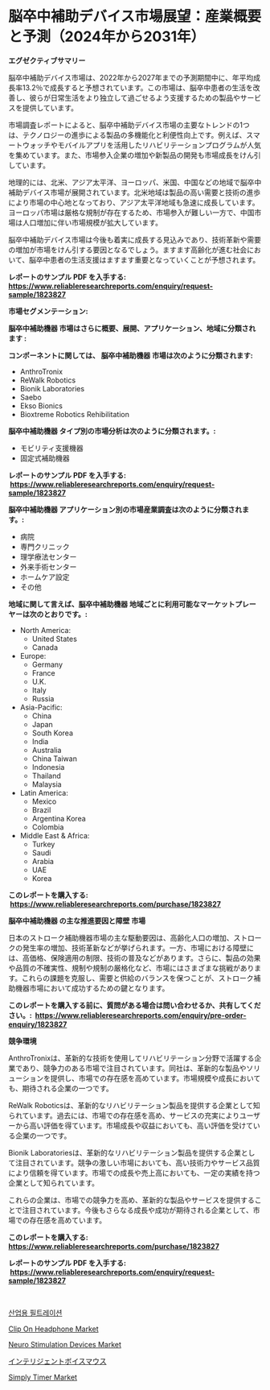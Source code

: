 <p><h1>脳卒中補助デバイス市場展望：産業概要と予測（2024年から2031年）</h1></p><p><strong>エグゼクティブサマリー</strong></p>
<p><p>脳卒中補助デバイス市場は、2022年から2027年までの予測期間中に、年平均成長率13.2％で成長すると予想されています。この市場は、脳卒中患者の生活を改善し、彼らが日常生活をより独立して過ごせるよう支援するための製品やサービスを提供しています。</p><p>市場調査レポートによると、脳卒中補助デバイス市場の主要なトレンドの1つは、テクノロジーの進歩による製品の多機能化と利便性向上です。例えば、スマートウォッチやモバイルアプリを活用したリハビリテーションプログラムが人気を集めています。また、市場参入企業の増加や新製品の開発も市場成長をけん引しています。</p><p>地理的には、北米、アジア太平洋、ヨーロッパ、米国、中国などの地域で脳卒中補助デバイス市場が展開されています。北米地域は製品の高い需要と技術の進歩により市場の中心地となっており、アジア太平洋地域も急速に成長しています。ヨーロッパ市場は厳格な規制が存在するため、市場参入が難しい一方で、中国市場は人口増加に伴い市場規模が拡大しています。</p><p>脳卒中補助デバイス市場は今後も着実に成長する見込みであり、技術革新や需要の増加が市場をけん引する要因となるでしょう。ますます高齢化が進む社会において、脳卒中患者の生活支援はますます重要となっていくことが予想されます。</p></p>
<p><strong>レポートのサンプル PDF を入手する: <a href="https://www.reliableresearchreports.com/enquiry/request-sample/1823827">https://www.reliableresearchreports.com/enquiry/request-sample/1823827</a></strong></p>
<p><strong>市場セグメンテーション:</strong></p>
<p><strong> 脳卒中補助機器 市場はさらに概要、展開、アプリケーション、地域に分類されます :</strong></p>
<p><strong>コンポーネントに関しては、 脳卒中補助機器 市場は次のように分類されます: &nbsp;</strong></p>
<p><ul><li>AnthroTronix</li><li>ReWalk Robotics</li><li>Bionik Laboratories</li><li>Saebo</li><li>Ekso Bionics</li><li>Bioxtreme Robotics Rehibilitation</li></ul></p>
<p><strong> 脳卒中補助機器 タイプ別の市場分析は次のように分類されます。:</strong></p>
<p><ul><li>モビリティ支援機器</li><li>固定式補助機器</li></ul></p>
<p><strong>レポートのサンプル PDF を入手する: &nbsp;<a href="https://www.reliableresearchreports.com/enquiry/request-sample/1823827">https://www.reliableresearchreports.com/enquiry/request-sample/1823827</a></strong></p>
<p><strong> 脳卒中補助機器 アプリケーション別の市場産業調査は次のように分類されます。:</strong></p>
<p><ul><li>病院</li><li>専門クリニック</li><li>理学療法センター</li><li>外来手術センター</li><li>ホームケア設定</li><li>その他</li></ul></p>
<p><strong>地域に関して言えば、脳卒中補助機器 地域ごとに利用可能なマーケットプレーヤーは次のとおりです。:</strong></p>
<p><ul>
    <li>
        North America:
        <ul>
            <li>United States</li>
            <li>Canada</li>
        </ul>
    </li>
    <li>
        Europe:
        <ul>
            <li>Germany</li>
            <li>France</li>
            <li>U.K.</li>
            <li>Italy</li>
            <li>Russia</li>
        </ul>
    </li>
    <li>
        Asia-Pacific:
        <ul>
            <li>China</li>
            <li>Japan</li>
            <li>South Korea</li>
            <li>India</li>
            <li>Australia</li>
            <li>China Taiwan</li>
            <li>Indonesia</li>
            <li>Thailand</li>
            <li>Malaysia</li>
        </ul>
    </li>
    <li>
        Latin America:
        <ul>
            <li>Mexico</li>
            <li>Brazil</li>
            <li>Argentina Korea</li>
            <li>Colombia</li>
        </ul>
    </li>
    <li>
        Middle East & Africa:
        <ul>
            <li>Turkey</li>
            <li>Saudi</li>
            <li>Arabia</li>
            <li>UAE</li>
            <li>Korea</li>
        </ul>
    </li>
    </ul></p>
<p><strong>このレポートを購入する: &nbsp;<a href="https://www.reliableresearchreports.com/purchase/1823827">https://www.reliableresearchreports.com/purchase/1823827</a></strong></p>
<p><strong>脳卒中補助機器 の主な推進要因と障壁 市場</strong></p>
<p><p>日本のストローク補助機器市場の主な駆動要因は、高齢化人口の増加、ストロークの発生率の増加、技術革新などが挙げられます。一方、市場における障壁には、高価格、保険適用の制限、技術の普及などがあります。さらに、製品の効果や品質の不確実性、規制や規制の厳格化など、市場にはさまざまな挑戦があります。これらの課題を克服し、需要と供給のバランスを保つことが、ストローク補助機器市場において成功するための鍵となります。</p></p>
<p><strong>このレポートを購入する前に、質問がある場合は問い合わせるか、共有してください。:&nbsp; <a href="https://www.reliableresearchreports.com/enquiry/pre-order-enquiry/1823827">https://www.reliableresearchreports.com/enquiry/pre-order-enquiry/1823827</a></strong></p>
<p><strong>競争環境</strong></p>
<p><p>AnthroTronixは、革新的な技術を使用してリハビリテーション分野で活躍する企業であり、競争力のある市場で注目されています。同社は、革新的な製品やソリューションを提供し、市場での存在感を高めています。市場規模や成長においても、期待される企業の一つです。</p><p>ReWalk Roboticsは、革新的なリハビリテーション製品を提供する企業として知られています。過去には、市場での存在感を高め、サービスの充実によりユーザーから高い評価を得ています。市場成長や収益においても、高い評価を受けている企業の一つです。</p><p>Bionik Laboratoriesは、革新的なリハビリテーション製品を提供する企業として注目されています。競争の激しい市場においても、高い技術力やサービス品質により信頼を得ています。市場での成長や売上高においても、一定の実績を持つ企業として知られています。</p><p>これらの企業は、市場での競争力を高め、革新的な製品やサービスを提供することで注目されています。今後もさらなる成長や成功が期待される企業として、市場での存在感を高めています。</p></p>
<p><strong>このレポートを購入する: &nbsp; <a href="https://www.reliableresearchreports.com/purchase/1823827">https://www.reliableresearchreports.com/purchase/1823827</a></strong></p>
<p><strong>レポートのサンプル PDF を入手する: &nbsp;<a href="https://www.reliableresearchreports.com/enquiry/request-sample/1823827">https://www.reliableresearchreports.com/enquiry/request-sample/1823827</a></strong><strong></strong></p>
<p>&nbsp;</p>
<p><p><a href="https://github.com/vdhdwjyp90142/Market-Research-Report-List-1/blob/main/77020944269.md">산업용 필트레이션</a></p><p><a href="https://github.com/dringals/Market-Research-Report-List-3/blob/main/clip-on-headphone-market.md">Clip On Headphone Market</a></p><p><a href="https://issuu.com/reportprime-2/docs/neuro-stimulation-devices-market-size-2030.pptx">Neuro Stimulation Devices Market</a></p><p><a href="https://github.com/sghwr779811674/Market-Research-Report-List-1/blob/main/42809284756.md">インテリジェントボイスマウス</a></p><p><a href="https://view.publitas.com/reportprime-1/decoding-the-simply-timer-market-a-deep-dive-into-the-latest-market-trends-market-segmentation-and-competitive-analysis/">Simply Timer Market</a></p></p>